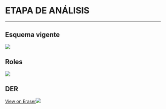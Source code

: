 # ETAPA DE ANÁLISIS

<hr/>

## Esquema vigente

[![](https://app.eraser.io/workspace/FFotTZk3Lk19JUcGdOzE/preview?elements=6INWZkK79lOakLDvHTylow&type=embed&theme=dark)](https://app.eraser.io/workspace/FFotTZk3Lk19JUcGdOzE?elements=6INWZkK79lOakLDvHTylow)

## Roles

[![](https://app.eraser.io/workspace/FFotTZk3Lk19JUcGdOzE/preview?elements=n2CH-pBjpHi1gfmSxsy-xg&type=embed&theme=dark)](https://app.eraser.io/workspace/FFotTZk3Lk19JUcGdOzE?elements=n2CH-pBjpHi1gfmSxsy-xg)

## DER

[View on Eraser![](https://app.eraser.io/workspace/FFotTZk3Lk19JUcGdOzE/preview?elements=0notOCAtuxk0vfh16FJecQ&type=embed&theme=dark)](https://app.eraser.io/workspace/FFotTZk3Lk19JUcGdOzE?elements=0notOCAtuxk0vfh16FJecQ)
